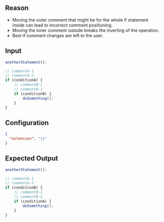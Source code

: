 
## Reason
* Moving the outer comment that might be for the whole if statement inside can lead to incorrect comment positioning.
* Moving the inner comment outside breaks the inverting of the operation.
* Best if comment changes are left to the user.

## Input
```javascript input
anotherStatement();

// commentA-1
// commentA-2
if (conditionA) {
    // commentB-1
    // commentB-2
    if (conditionB) {
        doSomething();
    }
}
```

## Configuration
```json configuration
{
  "extension": "js"
}
```

## Expected Output
```javascript expected output
anotherStatement();

// commentA-1
// commentA-2
if (conditionB) {
    // commentB-1
    // commentB-2
    if (conditionA) {
        doSomething();
    }
}
```
